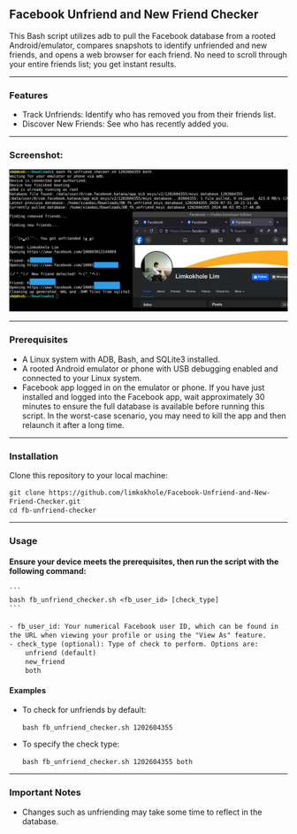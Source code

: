## Facebook Unfriend and New Friend Checker

This Bash script utilizes adb to pull the Facebook database from a rooted Android/emulator, compares snapshots to identify unfriended and new friends, and opens a web browser for each friend. No need to scroll through your entire friends list; you get instant results.

---
### Features  

- Track Unfriends: Identify who has removed you from their friends list.
- Discover New Friends: See who has recently added you.

---
### Screenshot:

 ![Android](/images/demo_screenshot.png?raw=true "Sample output")

---
### Prerequisites  

- A Linux system with ADB, Bash, and SQLite3 installed.
- A rooted Android emulator or phone with USB debugging enabled and connected to your Linux system.
- Facebook app logged in on the emulator or phone. If you have just installed and logged into the Facebook app, wait approximately 30 minutes to ensure the full database is available before running this script. In the worst-case scenario, you may need to kill the app and then relaunch it after a long time.

---
### Installation  

Clone this repository to your local machine:

```
git clone https://github.com/limkokhole/Facebook-Unfriend-and-New-Friend-Checker.git
cd fb-unfriend-checker
```

---
### Usage  
#### Ensure your device meets the prerequisites, then run the script with the following command:  

    ```
    bash fb_unfriend_checker.sh <fb_user_id> [check_type]
    ```

    - fb_user_id: Your numerical Facebook user ID, which can be found in the URL when viewing your profile or using the "View As" feature.
    - check_type (optional): Type of check to perform. Options are:
        unfriend (default)
        new_friend
        both

#### Examples  

- To check for unfriends by default:
    
    `bash fb_unfriend_checker.sh 1202604355`

- To specify the check type:

    `bash fb_unfriend_checker.sh 1202604355 both`

---
### Important Notes  

- Changes such as unfriending may take some time to reflect in the database.
